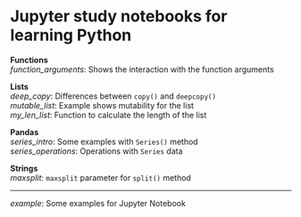 # Jupyter study notebooks for learning Python

**Functions**  
*function_arguments*: Shows the interaction with the function arguments  

**Lists**  
*deep_copy*: Differences between `copy()` and `deepcopy()`  
*mutable_list*: Example shows mutability for the list  
*my_len_list*: Function to calculate the length of the list  


**Pandas**  
*series_intro*: Some examples with `Series()` method  
*series_operations*: Operations with `Series` data  

**Strings**  
*maxsplit*: `maxsplit` parameter for `split()` method  

___
*example*: Some examples for Jupyter Notebook 
